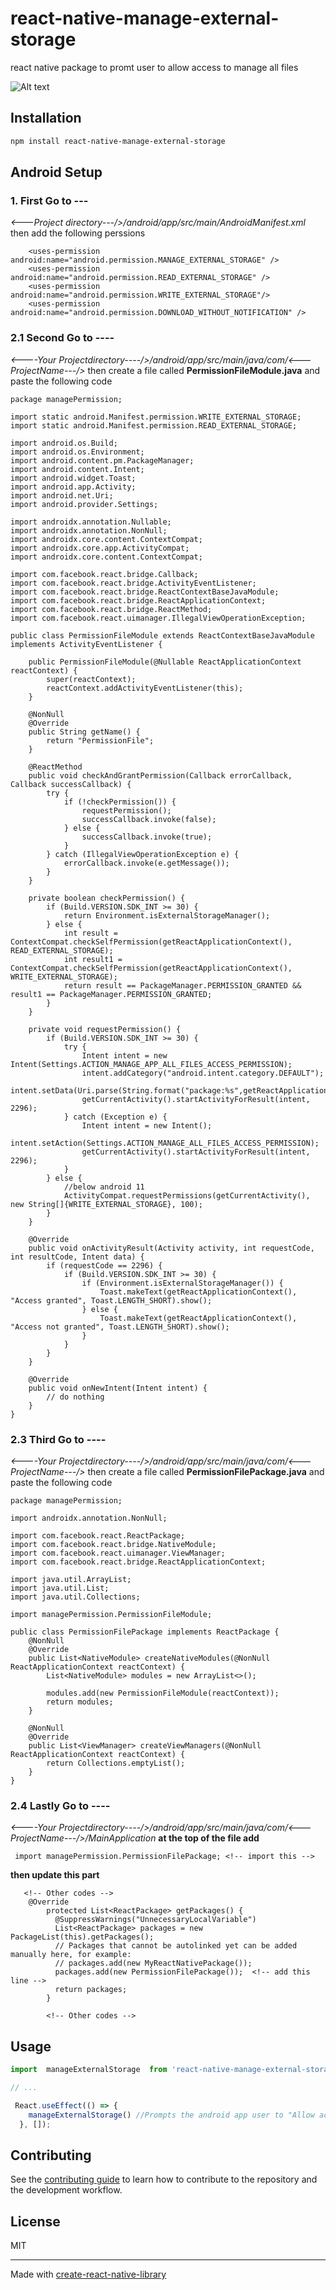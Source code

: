 # react-native-manage-external-storage

react native package to promt user to allow access to manage all files

![Alt text](../../Downloads/access.jpg)

## Installation

```sh
npm install react-native-manage-external-storage
```
## Android Setup
### 1. First Go to ---
*<---Project directory---/>/android/app/src/main/AndroidManifest.xml*
then add the following perssions
```
    <uses-permission android:name="android.permission.MANAGE_EXTERNAL_STORAGE" />
    <uses-permission android:name="android.permission.READ_EXTERNAL_STORAGE" />
    <uses-permission android:name="android.permission.WRITE_EXTERNAL_STORAGE"/>
    <uses-permission android:name="android.permission.DOWNLOAD_WITHOUT_NOTIFICATION" />
```

### 2.1 Second Go to ----
*<----Your Projectdirectory----/>/android/app/src/main/java/com/<---ProjectName---/>*
then create a file called  **PermissionFileModule.java** and paste the following code

```
package managePermission;

import static android.Manifest.permission.WRITE_EXTERNAL_STORAGE;
import static android.Manifest.permission.READ_EXTERNAL_STORAGE;

import android.os.Build;
import android.os.Environment;
import android.content.pm.PackageManager;
import android.content.Intent;
import android.widget.Toast;
import android.app.Activity;
import android.net.Uri;
import android.provider.Settings;

import androidx.annotation.Nullable;
import androidx.annotation.NonNull;
import androidx.core.content.ContextCompat;
import androidx.core.app.ActivityCompat;
import androidx.core.content.ContextCompat;

import com.facebook.react.bridge.Callback;
import com.facebook.react.bridge.ActivityEventListener;
import com.facebook.react.bridge.ReactContextBaseJavaModule;
import com.facebook.react.bridge.ReactApplicationContext;
import com.facebook.react.bridge.ReactMethod;
import com.facebook.react.uimanager.IllegalViewOperationException;

public class PermissionFileModule extends ReactContextBaseJavaModule implements ActivityEventListener {

    public PermissionFileModule(@Nullable ReactApplicationContext reactContext) {
        super(reactContext);
        reactContext.addActivityEventListener(this);
    }

    @NonNull
    @Override
    public String getName() {
        return "PermissionFile";
    }

    @ReactMethod
    public void checkAndGrantPermission(Callback errorCallback, Callback successCallback) {
        try {
            if (!checkPermission()) {
                requestPermission();
                successCallback.invoke(false);
            } else {
                successCallback.invoke(true);
            }
        } catch (IllegalViewOperationException e) {
            errorCallback.invoke(e.getMessage());
        }
    }

    private boolean checkPermission() {
        if (Build.VERSION.SDK_INT >= 30) {
            return Environment.isExternalStorageManager();
        } else {
            int result = ContextCompat.checkSelfPermission(getReactApplicationContext(), READ_EXTERNAL_STORAGE);
            int result1 = ContextCompat.checkSelfPermission(getReactApplicationContext(), WRITE_EXTERNAL_STORAGE);
            return result == PackageManager.PERMISSION_GRANTED && result1 == PackageManager.PERMISSION_GRANTED;
        }
    }

    private void requestPermission() {
        if (Build.VERSION.SDK_INT >= 30) {
            try {
                Intent intent = new Intent(Settings.ACTION_MANAGE_APP_ALL_FILES_ACCESS_PERMISSION);
                intent.addCategory("android.intent.category.DEFAULT");
                intent.setData(Uri.parse(String.format("package:%s",getReactApplicationContext().getPackageName())));
                getCurrentActivity().startActivityForResult(intent, 2296);
            } catch (Exception e) {
                Intent intent = new Intent();
                intent.setAction(Settings.ACTION_MANAGE_ALL_FILES_ACCESS_PERMISSION);
                getCurrentActivity().startActivityForResult(intent, 2296);
            }
        } else {
            //below android 11
            ActivityCompat.requestPermissions(getCurrentActivity(), new String[]{WRITE_EXTERNAL_STORAGE}, 100);
        }
    }

    @Override
    public void onActivityResult(Activity activity, int requestCode, int resultCode, Intent data) {
        if (requestCode == 2296) {
            if (Build.VERSION.SDK_INT >= 30) {
                if (Environment.isExternalStorageManager()) {
                    Toast.makeText(getReactApplicationContext(), "Access granted", Toast.LENGTH_SHORT).show();
                } else {
                    Toast.makeText(getReactApplicationContext(), "Access not granted", Toast.LENGTH_SHORT).show();
                }
            }
        }
    }

    @Override
    public void onNewIntent(Intent intent) {
        // do nothing
    }
}
```
### 2.3 Third Go to ----
*<----Your Projectdirectory----/>/android/app/src/main/java/com/<---ProjectName---/>*
then create a file called  **PermissionFilePackage.java** and paste the following code
```
package managePermission;

import androidx.annotation.NonNull;

import com.facebook.react.ReactPackage;
import com.facebook.react.bridge.NativeModule;
import com.facebook.react.uimanager.ViewManager;
import com.facebook.react.bridge.ReactApplicationContext;

import java.util.ArrayList;
import java.util.List;
import java.util.Collections;

import managePermission.PermissionFileModule;

public class PermissionFilePackage implements ReactPackage {
    @NonNull
    @Override
    public List<NativeModule> createNativeModules(@NonNull ReactApplicationContext reactContext) {
        List<NativeModule> modules = new ArrayList<>();

        modules.add(new PermissionFileModule(reactContext));
        return modules;
    }

    @NonNull
    @Override
    public List<ViewManager> createViewManagers(@NonNull ReactApplicationContext reactContext) {
        return Collections.emptyList();
    }
}
```

### 2.4 Lastly Go to ----
*<----Your Projectdirectory----/>/android/app/src/main/java/com/<---ProjectName---/>/MainApplication*
**at the top of the file add**
```
 import managePermission.PermissionFilePackage; <!-- import this -->
```

**then update this part**
```
   <!-- Other codes -->
    @Override
        protected List<ReactPackage> getPackages() {
          @SuppressWarnings("UnnecessaryLocalVariable")
          List<ReactPackage> packages = new PackageList(this).getPackages();
          // Packages that cannot be autolinked yet can be added manually here, for example:
          // packages.add(new MyReactNativePackage());
          packages.add(new PermissionFilePackage());  <!-- add this line -->
          return packages;
        }

        <!-- Other codes -->

```

## Usage

```js
import  manageExternalStorage  from 'react-native-manage-external-storage';

// ...

 React.useEffect(() => {
    manageExternalStorage() //Prompts the android app user to "Allow access to manage all files"
  }, []);
```

## Contributing

See the [contributing guide](CONTRIBUTING.md) to learn how to contribute to the repository and the development workflow.

## License

MIT

---

Made with [create-react-native-library](https://github.com/callstack/react-native-builder-bob)
